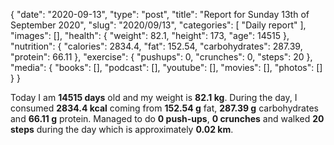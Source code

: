 {
    "date": "2020-09-13",
    "type": "post",
    "title": "Report for Sunday 13th of September 2020",
    "slug": "2020\/09\/13",
    "categories": [
        "Daily report"
    ],
    "images": [],
    "health": {
        "weight": 82.1,
        "height": 173,
        "age": 14515
    },
    "nutrition": {
        "calories": 2834.4,
        "fat": 152.54,
        "carbohydrates": 287.39,
        "protein": 66.11
    },
    "exercise": {
        "pushups": 0,
        "crunches": 0,
        "steps": 20
    },
    "media": {
        "books": [],
        "podcast": [],
        "youtube": [],
        "movies": [],
        "photos": []
    }
}

Today I am <strong>14515 days</strong> old and my weight is <strong>82.1 kg</strong>. During the day, I consumed <strong>2834.4 kcal</strong> coming from <strong>152.54 g</strong> fat, <strong>287.39 g</strong> carbohydrates and <strong>66.11 g</strong> protein. Managed to do <strong>0 push-ups</strong>, <strong>0 crunches</strong> and walked <strong>20 steps</strong> during the day which is approximately <strong>0.02 km</strong>.